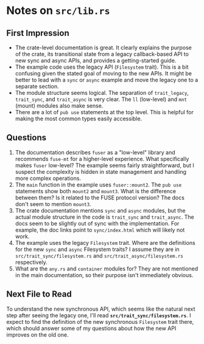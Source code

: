 # Notes on `src/lib.rs`

## First Impression

- The crate-level documentation is great. It clearly explains the purpose of the crate, its transitional state from a legacy callback-based API to new sync and async APIs, and provides a getting-started guide.
- The example code uses the legacy API (`Filesystem` trait). This is a bit confusing given the stated goal of moving to the new APIs. It might be better to lead with a `sync` or `async` example and move the legacy one to a separate section.
- The module structure seems logical. The separation of `trait_legacy`, `trait_sync`, and `trait_async` is very clear. The `ll` (low-level) and `mnt` (mount) modules also make sense.
- There are a lot of `pub use` statements at the top level. This is helpful for making the most common types easily accessible.

## Questions

1.  The documentation describes `fuser` as a "low-level" library and recommends `fuse-mt` for a higher-level experience. What specifically makes `fuser` low-level? The example seems fairly straightforward, but I suspect the complexity is hidden in state management and handling more complex operations.
2.  The `main` function in the example uses `fuser::mount2`. The `pub use` statements show both `mount2` and `mount3`. What is the difference between them? Is it related to the FUSE protocol version? The docs don't seem to mention `mount3`.
3.  The crate documentation mentions `sync` and `async` modules, but the actual module structure in the code is `trait_sync` and `trait_async`. The docs seem to be slightly out of sync with the implementation. For example, the doc links point to `sync/index.html` which will likely not work.
4.  The example uses the legacy `Filesystem` trait. Where are the definitions for the new `sync` and `async` Filesystem traits? I assume they are in `src/trait_sync/filesystem.rs` and `src/trait_async/filesystem.rs` respectively.
5.  What are the `any.rs` and `container` modules for? They are not mentioned in the main documentation, so their purpose isn't immediately obvious.

## Next File to Read

To understand the new synchronous API, which seems like the natural next step after seeing the legacy one, I'll read **`src/trait_sync/filesystem.rs`**. I expect to find the definition of the new synchronous `Filesystem` trait there, which should answer some of my questions about how the new API improves on the old one.
